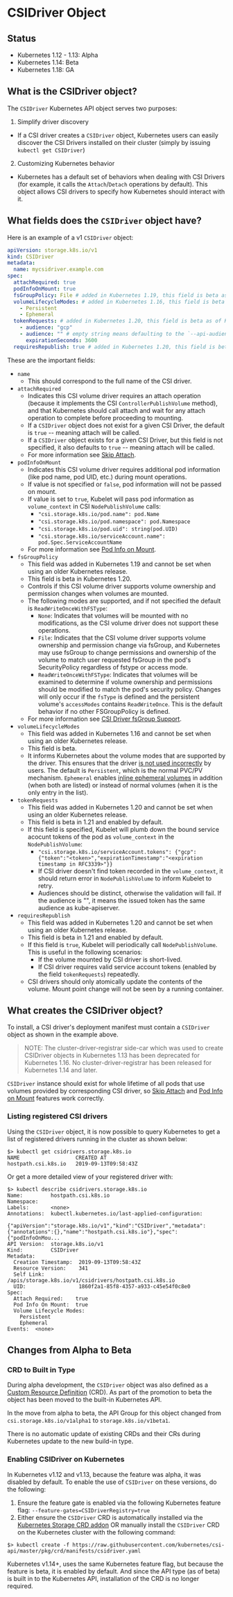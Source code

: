 # CSIDriver Object

## Status

- Kubernetes 1.12 - 1.13: Alpha
- Kubernetes 1.14: Beta
- Kubernetes 1.18: GA

## What is the CSIDriver object?

The `CSIDriver` Kubernetes API object serves two purposes:

1. Simplify driver discovery

- If a CSI driver creates a `CSIDriver` object, Kubernetes users can easily discover the CSI Drivers installed on their cluster (simply by issuing `kubectl get CSIDriver`)

2. Customizing Kubernetes behavior

- Kubernetes has a default set of behaviors when dealing with CSI Drivers (for example, it calls the `Attach`/`Detach` operations by default). This object allows CSI drivers to specify how Kubernetes should interact with it.

## What fields does the `CSIDriver` object have?

Here is an example of a v1 `CSIDriver` object:

```yaml
apiVersion: storage.k8s.io/v1
kind: CSIDriver
metadata:
  name: mycsidriver.example.com
spec:
  attachRequired: true
  podInfoOnMount: true
  fsGroupPolicy: File # added in Kubernetes 1.19, this field is beta as of Kubernetes 1.20
  volumeLifecycleModes: # added in Kubernetes 1.16, this field is beta
    - Persistent
    - Ephemeral
  tokenRequests: # added in Kubernetes 1.20, this field is beta as of Kubernetes 1.21
    - audience: "gcp"
    - audience: "" # empty string means defaulting to the `--api-audiences` of kube-apiserver
      expirationSeconds: 3600
  requiresRepublish: true # added in Kubernetes 1.20, this field is beta as of Kubernetes 1.21
```

These are the important fields:

- `name`
  - This should correspond to the full name of the CSI driver.
- `attachRequired`
  - Indicates this CSI volume driver requires an attach operation (because it implements the CSI `ControllerPublishVolume` method), and that Kubernetes should call attach and wait for any attach operation to complete before proceeding to mounting.
  - If a `CSIDriver` object does not exist for a given CSI Driver, the default is `true` -- meaning attach will be called.
  - If a `CSIDriver` object exists for a given CSI Driver, but this field is not specified, it also defaults to `true` -- meaning attach will be called.
  - For more information see [Skip Attach](skip-attach.md).
- `podInfoOnMount`
  - Indicates this CSI volume driver requires additional pod information (like pod name, pod UID, etc.) during mount operations.
  - If value is not specified or `false`, pod information will not be passed on mount.
  - If value is set to `true`, Kubelet will pass pod information as `volume_context` in CSI `NodePublishVolume` calls:
    - `"csi.storage.k8s.io/pod.name": pod.Name`
    - `"csi.storage.k8s.io/pod.namespace": pod.Namespace`
    - `"csi.storage.k8s.io/pod.uid": string(pod.UID)`
    - `"csi.storage.k8s.io/serviceAccount.name": pod.Spec.ServiceAccountName`
  - For more information see [Pod Info on Mount](pod-info.md).
- `fsGroupPolicy`
  - This field was added in Kubernetes 1.19 and cannot be set when using an older Kubernetes release.
  - This field is beta in Kubernetes 1.20.
  - Controls if this CSI volume driver supports volume ownership and permission changes when volumes are mounted.
  - The following modes are supported, and if not specified the default is `ReadWriteOnceWithFSType`:
    - `None`: Indicates that volumes will be mounted with no modifications, as the CSI volume driver does not support these operations.
    - `File`: Indicates that the CSI volume driver supports volume ownership and permission change via fsGroup, and Kubernetes may use fsGroup to change permissions and ownership of the volume to match user requested fsGroup in the pod's SecurityPolicy regardless of fstype or access mode.
    - `ReadWriteOnceWithFSType`: Indicates that volumes will be examined to determine if volume ownership and permissions should be modified to match the pod's security policy.
      Changes will only occur if the `fsType` is defined and the persistent volume's `accessModes` contains `ReadWriteOnce`.
      This is the default behavior if no other FSGroupPolicy is defined.
  - For more information see [CSI Driver fsGroup Support](support-fsgroup.md).
- `volumeLifecycleModes`
  - This field was added in Kubernetes 1.16 and cannot be set when using an older Kubernetes release.
  - This field is beta.
  - It informs Kubernetes about the volume modes that are supported by the driver.
    This ensures that the driver [is not used incorrectly](https://github.com/kubernetes/enhancements/blob/master/keps/sig-storage/20190122-csi-inline-volumes.md#support-for-inline-csi-volumes) by users.
    The default is `Persistent`, which is the normal PVC/PV mechanism. `Ephemeral` enables
    [inline ephemeral volumes](ephemeral-local-volumes.md) in addition (when both
    are listed) or instead of normal volumes (when it is the only entry in the list).
- `tokenRequests`
  - This field was added in Kubernetes 1.20 and cannot be set when using an older Kubernetes release.
  - This field is beta in 1.21 and enabled by default.
  - If this field is specified, Kubelet will plumb down the bound service acocunt tokens of the pod as `volume_context` in the `NodePublishVolume`:
    - `"csi.storage.k8s.io/serviceAccount.tokens": {"gcp":{"token":"<token>","expirationTimestamp":"<expiration timestamp in RFC3339>"}}`
    - If CSI driver doesn't find token recorded in the `volume_context`, it should return error in `NodePublishVolume` to inform Kubelet to retry.
    - Audiences should be distinct, otherwise the validation will fail. If the audience is "", it means the issued token has the same audience as kube-apiserver.
- `requiresRepublish`
  - This field was added in Kubernetes 1.20 and cannot be set when using an older Kubernetes release.
  - This field is beta in 1.21 and enabled by default.
  - If this field is `true`, Kubelet will periodically call `NodePublishVolume`. This is useful in the following scenarios:
    - If the volume mounted by CSI driver is short-lived.
    - If CSI driver requires valid service account tokens (enabled by the field `tokenRequests`) repeatedly.
  - CSI drivers should only atomically update the contents of the volume. Mount point change will not be seen by a running container.

## What creates the CSIDriver object?

To install, a CSI driver's deployment manifest must contain a `CSIDriver`
object as shown in the example above.

> NOTE: The cluster-driver-registrar side-car which was used to create CSIDriver
> objects in Kubernetes 1.13 has been deprecated for Kubernetes 1.16. No
> cluster-driver-registrar has been released for Kubernetes 1.14 and later.

`CSIDriver` instance should exist for whole lifetime of all pods that use
volumes provided by corresponding CSI driver, so [Skip Attach](skip-attach.md)
and [Pod Info on Mount](pod-info.md) features work correctly.

### Listing registered CSI drivers

Using the `CSIDriver` object, it is now possible to query Kubernetes to get a list of registered drivers running in the cluster as shown below:

```
$> kubectl get csidrivers.storage.k8s.io
NAME                  CREATED AT
hostpath.csi.k8s.io   2019-09-13T09:58:43Z
```

Or get a more detailed view of your registered driver with:

```
$> kubectl describe csidrivers.storage.k8s.io
Name:         hostpath.csi.k8s.io
Namespace:
Labels:       <none>
Annotations:  kubectl.kubernetes.io/last-applied-configuration:
                {"apiVersion":"storage.k8s.io/v1","kind":"CSIDriver","metadata":{"annotations":{},"name":"hostpath.csi.k8s.io"},"spec":{"podInfoOnMou...
API Version:  storage.k8s.io/v1
Kind:         CSIDriver
Metadata:
  Creation Timestamp:  2019-09-13T09:58:43Z
  Resource Version:    341
  Self Link:           /apis/storage.k8s.io/v1/csidrivers/hostpath.csi.k8s.io
  UID:                 1860f2a1-85f8-4357-a933-c45e54f0c8e0
Spec:
  Attach Required:    true
  Pod Info On Mount:  true
  Volume Lifecycle Modes:
    Persistent
    Ephemeral
Events:  <none>
```

## Changes from Alpha to Beta

### CRD to Built in Type

During alpha development, the `CSIDriver` object was also defined as a [Custom Resource Definition](https://kubernetes.io/docs/tasks/access-kubernetes-api/custom-resources/custom-resource-definitions/#create-a-customresourcedefinition) (CRD). As part of the promotion to beta the object has been moved to the built-in Kubernetes API.

In the move from alpha to beta, the API Group for this object changed from `csi.storage.k8s.io/v1alpha1` to `storage.k8s.io/v1beta1`.

There is no automatic update of existing CRDs and their CRs during Kubernetes update to the new build-in type.

### Enabling CSIDriver on Kubernetes

In Kubernetes v1.12 and v1.13, because the feature was alpha, it was disabled by default. To enable the use of `CSIDriver` on these versions, do the following:

1. Ensure the feature gate is enabled via the following Kubernetes feature flag: `--feature-gates=CSIDriverRegistry=true`
2. Either ensure the `CSIDriver` CRD is automatically installed via the [Kubernetes Storage CRD addon](https://github.com/kubernetes/kubernetes/tree/release-1.13/cluster/addons/storage-crds) OR manually install the `CSIDriver` CRD on the Kubernetes cluster with the following command:

```
$> kubectl create -f https://raw.githubusercontent.com/kubernetes/csi-api/master/pkg/crd/manifests/csidriver.yaml
```

Kubernetes v1.14+, uses the same Kubernetes feature flag, but because the feature is beta, it is enabled by default. And since the API type (as of beta) is built in to the Kubernetes API, installation of the CRD is no longer required.
